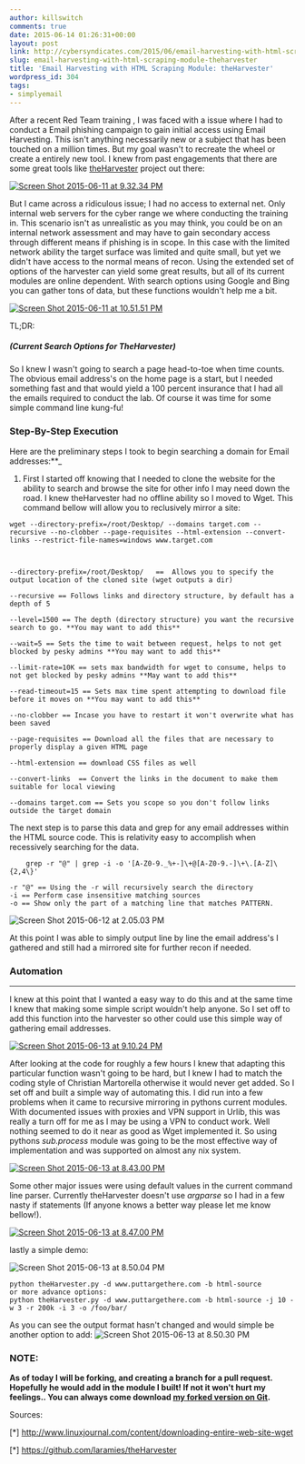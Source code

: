 ```yaml
---
author: killswitch
comments: true
date: 2015-06-14 01:26:31+00:00
layout: post
link: http://cybersyndicates.com/2015/06/email-harvesting-with-html-scraping-module-theharvester/
slug: email-harvesting-with-html-scraping-module-theharvester
title: 'Email Harvesting with HTML Scraping Module: theHarvester'
wordpress_id: 304
tags:
- simplyemail
---
```


After a recent Red Team training , I was faced with a issue where I had to conduct a Email phishing campaign to gain initial access using Email Harvesting. This isn't anything necessarily new or a subject that has been touched on a million times. But my goal wasn't to recreate the wheel or create a entirely new tool. I knew from past engagements that there are some great tools like [theHarvester](http://www.edge-security.com/theharvester.php) project out there:

[![Screen Shot 2015-06-11 at 9.32.34 PM](/wp-content/Screen-Shot-2015-06-11-at-9.32.34-PM.png)](/wp-content/Screen-Shot-2015-06-11-at-9.32.34-PM.png)

But I came across a ridiculous issue; I had no access to external net. Only internal web servers for the cyber range we where conducting the training in. This scenario isn't as unrealistic as you may think, you could be on an internal network assessment and may have to gain secondary access through different means if phishing is in scope. In this case with the limited network ability the target surface was limited and quite small, but yet we didn't have access to the normal means of recon. Using the extended set of options of the harvester can yield some great results, but all of its current modules are online dependent. With search options using Google and Bing you can gather tons of data, but these functions wouldn't help me a bit.

[![Screen Shot 2015-06-11 at 10.51.51 PM](/wp-content/Screen-Shot-2015-06-11-at-10.51.51-PM.png)](/wp-content/Screen-Shot-2015-06-11-at-10.51.51-PM.png)

TL;DR:
<div class="github-card" data-github="killswitch-gui/SimplyEmail" data-width="400" data-height="153" data-theme="default"></div>
<script src="//cdn.jsdelivr.net/github-cards/latest/widget.js"></script>

##### (Current Search Options for TheHarvester)



So I knew I wasn't going to search a page head-to-toe when time counts. The obvious email address's on the home page is a start, but I needed something fast and that would yield a 100 percent insurance that I had all the emails required to conduct the lab. Of course it was time for some simple command line kung-fu!



### Step-By-Step Execution

Here are the preliminary steps I took to begin searching a domain for Email addresses:**_

1. First I started off knowing that I needed to clone the website for the ability to search and browse the site for other info I may need down the road. I knew theHarvester had no offline ability so I moved to Wget. This command bellow will allow you to reclusively mirror a site:

```
wget --directory-prefix=/root/Desktop/ --domains target.com --recursive --no-clobber --page-requisites --html-extension --convert-links --restrict-file-names=windows www.target.com



--directory-prefix=/root/Desktop/   ==  Allows you to specify the output location of the cloned site (wget outputs a dir)

--recursive == Follows links and directory structure, by default has a depth of 5

--level=1500 == The depth (directory structure) you want the recursive search to go. **You may want to add this**

--wait=5 == Sets the time to wait between request, helps to not get blocked by pesky admins **You may want to add this**

--limit-rate=10K == sets max bandwidth for wget to consume, helps to not get blocked by pesky admins **May want to add this**

--read-timeout=15 == Sets max time spent attempting to download file before it moves on **You may want to add this**

--no-clobber == Incase you have to restart it won't overwrite what has been saved

--page-requisites == Download all the files that are necessary to properly display a given HTML page

--html-extension == download CSS files as well

--convert-links  == Convert the links in the document to make them suitable for local viewing

--domains target.com == Sets you scope so you don't follow links outside the target domain
```


The next step is to parse this data and grep for any email addresses within the HTML source code. This is relativity easy to accomplish when recessively searching for the data.

```
    grep -r "@" | grep -i -o '[A-Z0-9._%+-]\+@[A-Z0-9.-]\+\.[A-Z]\{2,4\}'
```



```
-r "@" == Using the -r will recursively search the directory
-i == Perform case insensitive matching sources
-o == Show only the part of a matching line that matches PATTERN.
```


![Screen Shot 2015-06-12 at 2.05.03 PM](/wp-content/Screen-Shot-2015-06-12-at-2.05.03-PM.png)

At this point I was able to simply output line by line the email address's I gathered and still had a mirrored site for further recon if needed.



### Automation
* * *
I knew at this point that I wanted a easy way to do this and at the same time I knew that making some simple script wouldn't help anyone. So I set off to add this function into the harvester so other could use this simple way of gathering email addresses.

[![Screen Shot 2015-06-13 at 9.10.24 PM](/wp-content/Screen-Shot-2015-06-13-at-9.10.24-PM.png)](/wp-content/Screen-Shot-2015-06-13-at-9.10.24-PM.png)

After looking at the code for roughly a few hours I knew that adapting this particular function wasn't going to be hard, but I knew I had to match the coding style of Christian Martorella otherwise it would never get added. So I set off and built a simple way of automating this. I did run into a few problems when it came to recursive mirroring in pythons current modules. With documented issues with proxies and VPN support in Urlib, this was really a turn off for me as I may be using a VPN to conduct work. Well nothing seemed to do it near as good as Wget implemented it. So using pythons _sub.process_ module was going to be the most effective way of implementation and was supported on almost any nix system.

[![Screen Shot 2015-06-13 at 8.43.00 PM](/wp-content/Screen-Shot-2015-06-13-at-8.43.00-PM.png)](/wp-content/Screen-Shot-2015-06-13-at-8.43.00-PM.png)

Some other major issues were using default values in the current command line parser. Currently theHarvester doesn't use _argparse_ so I had in a few nasty if statements (If anyone knows a better way please let me know bellow!).

[![Screen Shot 2015-06-13 at 8.47.00 PM](/wp-content/Screen-Shot-2015-06-13-at-8.47.00-PM.png)](/wp-content/Screen-Shot-2015-06-13-at-8.47.00-PM.png)

lastly a simple demo:

![Screen Shot 2015-06-13 at 8.50.04 PM](/wp-content/Screen-Shot-2015-06-13-at-8.50.04-PM.png)

    python theHarvester.py -d www.puttargethere.com -b html-source
    or more advance options:
    python theHarvester.py -d www.puttargethere.com -b html-source -j 10 -w 3 -r 200k -i 3 -o /foo/bar/



As you can see the output format hasn't changed and would simple be another option to add:
![Screen Shot 2015-06-13 at 8.50.30 PM](/wp-content/Screen-Shot-2015-06-13-at-8.50.30-PM.png)



### NOTE:



**As of today I will be forking, and creating a branch for a pull request. Hopefully he would add in the module I built! If not it won't hurt my feelings.. You can always come download [my forked version on Git](https://github.com/killswitch-GUI/theHarvester/tree/Html_source).**

Sources:

[*] http://www.linuxjournal.com/content/downloading-entire-web-site-wget

[*] https://github.com/laramies/theHarvester


